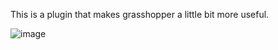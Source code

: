 This is a plugin that makes grasshopper a little bit more useful.

![image](https://user-images.githubusercontent.com/61794994/194815789-3dca3ed5-f483-41ad-8afb-5d4141a29290.gif)
